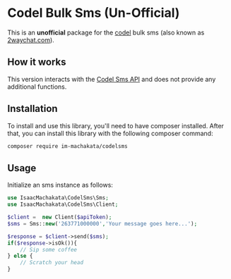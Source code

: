 # Codel Bulk Sms (Un-Official)
This is an **unofficial** package for the [codel](codel.co.zw) bulk sms (also known as [2waychat.com](2waychat.com)).

## How it works

This version interacts with the [Codel Sms API](2waychat.com) and does not provide any additional functions.

## Installation 

To install and use this library, you'll need to have composer installed. After that, you can install this library with the following composer command:

```sh
composer require im-machakata/codelsms
```

## Usage 

Initialize an sms instance as follows:

```php
use IsaacMachakata\CodelSms\Sms;
use IsaacMachakata\CodelSms\Client;

$client =  new Client($apiToken);
$sms = Sms::new('263771000000','Your message goes here...');

$response = $client->send($sms);
if($response->isOk()){
    // Sip some coffee
} else {
    // Scratch your head
}
